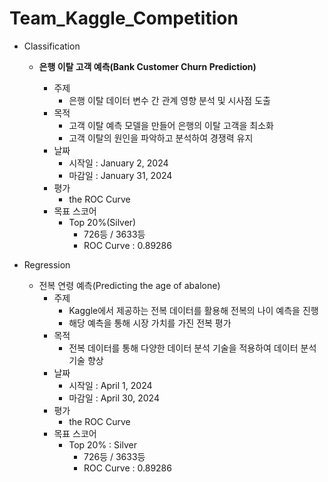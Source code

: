 # Team_Kaggle_Competition

- Classification
    - **은행 이탈 고객 예측(Bank Customer Churn Prediction)**
      
        - 주제
            - 은행 이탈 데이터 변수 간 관계 영향 분석 및 시사점 도출
        - 목적
            - 고객 이탈 예측 모델을 만들어 은행의 이탈 고객을 최소화
            - 고객 이탈의 원인을 파악하고 분석하여 경쟁력 유지
        - 날짜
            - 시작일 : January 2, 2024
            - 마감일 : January 31, 2024
        - 평가
            - the ROC Curve
        - 목표 스코어
            - Top 20%(Silver)
                - 726등 / 3633등
                - ROC Curve : 0.89286

- Regression
    - 전복 연령 예측(Predicting the age of abalone)
        - 주제
            - Kaggle에서 제공하는 전복 데이터를 활용해 전복의 나이 예측을 진행
            - 해당 예측을 통해 시장 가치를 가진 전복 평가
        - 목적
            - 전복 데이터를 통해 다양한 데이터 분석 기술을 적용하여 데이터 분석 기술 향상
        - 날짜
            - 시작일 : April 1, 2024
            - 마감일 : April 30, 2024
        - 평가
            - the ROC Curve
        - 목표 스코어
            - Top 20% : Silver
                - 726등 / 3633등
                - ROC Curve : 0.89286

